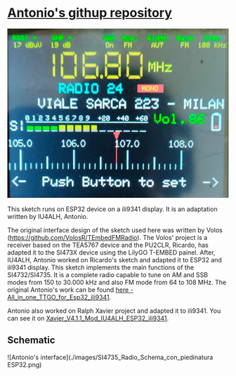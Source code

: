# [Antonio's githup repository](https://github.com/IU4ALH/IU4ALH)


![Antonio's interface](./images/ili9341.jpg)

This sketch runs on ESP32 device on a ili9341 display.  It is an adaptation written by IU4ALH, Antonio.

The original interface design of the sketch used here was written by Volos (https://github.com/VolosR/TEmbedFMRadio). 
The Volos' project is a receiver based on the TEA5767 device and the PU2CLR, Ricardo, has adapted it to the SI473X device using the LilyGO T-EMBED painel.  After, IU4ALH, Antonio worked on Ricardo's sketch and adapted it to ESP32 and ili9341 display. This sketch implements the main functions of the SI4732/SI4735. It is  a  complete  radio  capable  to  tune  on  AM  and  SSB  modes from 150 to 30.000 kHz  and also FM mode from 64 to 108 MHz. The original Antonio's work can be found [here - All_in_one_TTGO_for_Esp32_ili9341](https://github.com/IU4ALH/IU4ALH/blob/main/All_in_one_TTGO_for_Esp32_ili9341.rar?fbclid=IwAR1r5e9pZ9zUjsC5eTqZnmnBgN5EqzVxIj5z0SwF64GVHnG_4O45OdzuP_k).


Antonio also worked on Ralph Xavier project and adapted it to  ili9341. You can see it on [Xavier_V4.1.1_Mod_IU4ALH_ESP32_ili9341](https://github.com/IU4ALH/IU4ALH/blob/main/Xavier_V4.1.1_Mod_IU4ALH_ESP32_ili9341.rar).


## Schematic 

![Antonio's interface](./images/SI4735_Radio_Schema_con_piedinatura ESP32.png)



